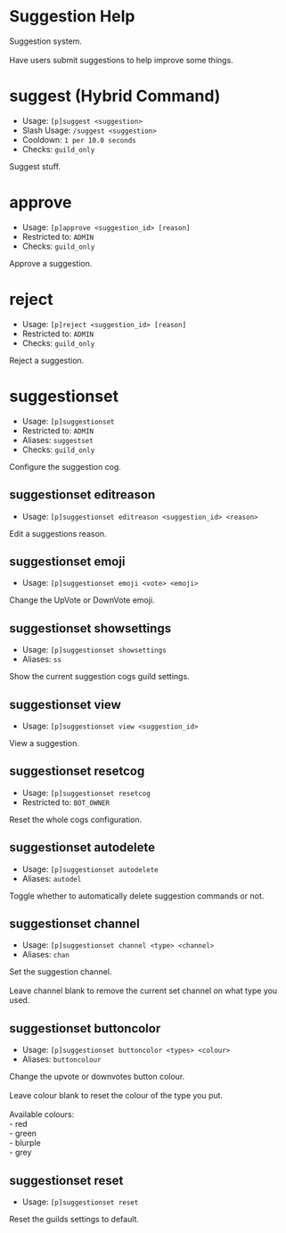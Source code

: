 # Suggestion Help

Suggestion system.<br/><br/>Have users submit suggestions to help improve some things.

# suggest (Hybrid Command)
 - Usage: `[p]suggest <suggestion> `
 - Slash Usage: `/suggest <suggestion> `
 - Cooldown: `1 per 10.0 seconds`
 - Checks: `guild_only`

Suggest stuff.

# approve
 - Usage: `[p]approve <suggestion_id> [reason] `
 - Restricted to: `ADMIN`
 - Checks: `guild_only`

Approve a suggestion.

# reject
 - Usage: `[p]reject <suggestion_id> [reason] `
 - Restricted to: `ADMIN`
 - Checks: `guild_only`

Reject a suggestion.

# suggestionset
 - Usage: `[p]suggestionset `
 - Restricted to: `ADMIN`
 - Aliases: `suggestset`
 - Checks: `guild_only`

Configure the suggestion cog.

## suggestionset editreason
 - Usage: `[p]suggestionset editreason <suggestion_id> <reason> `

Edit a suggestions reason.

## suggestionset emoji
 - Usage: `[p]suggestionset emoji <vote> <emoji> `

Change the UpVote or DownVote emoji.

## suggestionset showsettings
 - Usage: `[p]suggestionset showsettings `
 - Aliases: `ss`

Show the current suggestion cogs guild settings.

## suggestionset view
 - Usage: `[p]suggestionset view <suggestion_id> `

View a suggestion.

## suggestionset resetcog
 - Usage: `[p]suggestionset resetcog `
 - Restricted to: `BOT_OWNER`

Reset the whole cogs configuration.

## suggestionset autodelete
 - Usage: `[p]suggestionset autodelete `
 - Aliases: `autodel`

Toggle whether to automatically delete suggestion commands or not.

## suggestionset channel
 - Usage: `[p]suggestionset channel <type> <channel> `
 - Aliases: `chan`

Set the suggestion channel.<br/><br/>Leave channel blank to remove the current set channel on what type you used.

## suggestionset buttoncolor
 - Usage: `[p]suggestionset buttoncolor <types> <colour> `
 - Aliases: `buttoncolour`

Change the upvote or downvotes button colour.<br/><br/>Leave colour blank to reset the colour of the type you put.<br/><br/>Available colours:<br/>- red<br/>- green<br/>- blurple<br/>- grey

## suggestionset reset
 - Usage: `[p]suggestionset reset `

Reset the guilds settings to default.